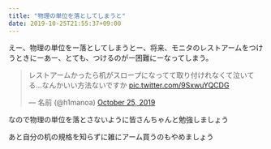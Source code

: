 ```yaml
---
title: "物理の単位を落としてしまうと"
date: 2019-10-25T21:55:37+09:00
---
```


えー、物理の単位をー落としてしまうとー、将来、モニタのレストアームをつけうときにーあー、とても、つけるのがー困難にーなってしまう。


<blockquote class="twitter-tweet" data-partner="tweetdeck"><p lang="ja" dir="ltr">レストアームかったら机がスロープになってて取り付けれなくて泣いてる…なんかいい方法ないですか <a href="https://t.co/9SxwuYQCDG">pic.twitter.com/9SxwuYQCDG</a></p>&mdash; 名前 (@h1manoa) <a href="https://twitter.com/h1manoa/status/1187702359255703553?ref_src=twsrc%5Etfw">October 25, 2019</a></blockquote>
<script async src="https://platform.twitter.com/widgets.js" charset="utf-8"></script>

なので物理の単位を落とさないように皆さんちゃんと勉強しましょう

あと自分の机の規格を知らずに雑にアーム買うのもやめましょう

